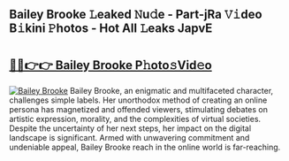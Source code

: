 ## Bailey Brooke 𝙻eaked 𝙽u𝚍e - Part-jRa 𝚅𝚒deo B𝚒kini 𝙿hotos - Hot All 𝙻eaks JapvE

# <h2><a href="http://ld6gjzc.urlbe.top/?page=Bailey+Brooke">🔗🔗👉👉 Bailey Brooke P𝚑oto𝚜Vid𝚎o</a></h2>

[![Bailey Brooke](https://i.imgur.com/eBuTRDB.gif)](http://ld6gjzc.urlbe.top/?page=Bailey+Brooke)
Bailey Brooke, an enigmatic and multifaceted character, challenges simple labels. Her unorthodox method of creating an online persona has magnetized and offended viewers, stimulating debates on artistic expression, morality, and the complexities of virtual societies. Despite the uncertainty of her next steps, her impact on the digital landscape is significant. Armed with unwavering commitment and undeniable appeal, Bailey Brooke reach in the online world is far-reaching.
